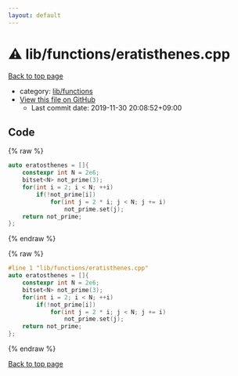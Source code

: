 ```yaml
---
layout: default
---
```


<!-- mathjax config similar to math.stackexchange -->
<script type="text/javascript" async
  src="https://cdnjs.cloudflare.com/ajax/libs/mathjax/2.7.5/MathJax.js?config=TeX-MML-AM_CHTML">
</script>
<script type="text/x-mathjax-config">
  MathJax.Hub.Config({
    TeX: { equationNumbers: { autoNumber: "AMS" }},
    tex2jax: {
      inlineMath: [ ['$','$'] ],
      processEscapes: true
    },
    "HTML-CSS": { matchFontHeight: false },
    displayAlign: "left",
    displayIndent: "2em"
  });
</script>

<script type="text/javascript" src="https://cdnjs.cloudflare.com/ajax/libs/jquery/3.4.1/jquery.min.js"></script>
<script src="https://cdn.jsdelivr.net/npm/jquery-balloon-js@1.1.2/jquery.balloon.min.js" integrity="sha256-ZEYs9VrgAeNuPvs15E39OsyOJaIkXEEt10fzxJ20+2I=" crossorigin="anonymous"></script>
<script type="text/javascript" src="../../../assets/js/copy-button.js"></script>
<link rel="stylesheet" href="../../../assets/css/copy-button.css" />


# :warning: lib/functions/eratisthenes.cpp

<a href="../../../index.html">Back to top page</a>

* category: <a href="../../../index.html#abc4d0f7246596dc1cbcc6b77896a2fc">lib/functions</a>
* <a href="{{ site.github.repository_url }}/blob/master/lib/functions/eratisthenes.cpp">View this file on GitHub</a>
    - Last commit date: 2019-11-30 20:08:52+09:00




## Code

<a id="unbundled"></a>
{% raw %}
```cpp
auto eratosthenes = []{
	constexpr int N = 2e6;
	bitset<N> not_prime(3);
	for(int i = 2; i < N; ++i)
		if(!not_prime[i])
			for(int j = 2 * i; j < N; j += i)
				not_prime.set(j);
	return not_prime;
};


```
{% endraw %}

<a id="bundled"></a>
{% raw %}
```cpp
#line 1 "lib/functions/eratisthenes.cpp"
auto eratosthenes = []{
	constexpr int N = 2e6;
	bitset<N> not_prime(3);
	for(int i = 2; i < N; ++i)
		if(!not_prime[i])
			for(int j = 2 * i; j < N; j += i)
				not_prime.set(j);
	return not_prime;
};


```
{% endraw %}

<a href="../../../index.html">Back to top page</a>

